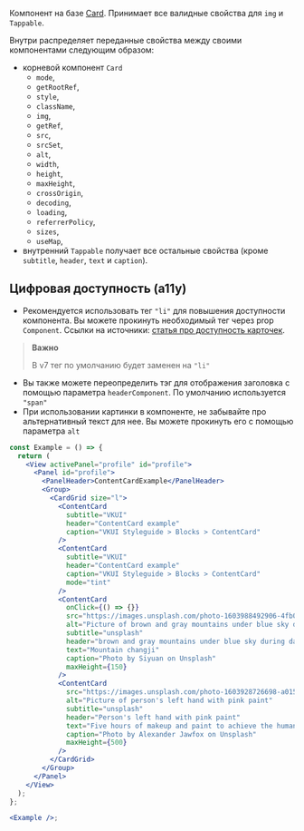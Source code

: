 Компонент на базе [Card](/#/Card). Принимает все валидные свойства для `img` и `Tappable`.

Внутри распределяет переданные свойства между своими компонентами следующим образом:

- корневой компонент `Card`
  - `mode`,
  - `getRootRef`,
  - `style`,
  - `className`,
  - `img`,
  - `getRef`,
  - `src`,
  - `srcSet`,
  - `alt`,
  - `width`,
  - `height`,
  - `maxHeight`,
  - `crossOrigin`,
  - `decoding`,
  - `loading`,
  - `referrerPolicy`,
  - `sizes`,
  - `useMap`,
- внутренний `Tappable` получает все остальные свойства (кроме `subtitle`, `header`, `text` и `caption`).

## Цифровая доступность (a11y)

- Рекомендуется использовать тег `"li"` для повышения доступности компонента. Вы можете прокинуть необходимый тег через prop `Component`.
Ссылки на источники: [статья про доступность карточек](https://inclusive-components.design/cards/).
> **Важно**
> 
> В v7 тег по умолчанию будет заменен на `"li"`
- Вы также можете переопределить тэг для отображения заголовка с помощью параметра `headerComponent`. По умолчанию используется `"span"`
- При использовании картинки в компоненте, не забывайте про альтернативный текст для нее. Вы можете прокинуть его с помощью параметра `alt`

```jsx
const Example = () => {
  return (
    <View activePanel="profile" id="profile">
      <Panel id="profile">
        <PanelHeader>ContentCardExample</PanelHeader>
        <Group>
          <CardGrid size="l">
            <ContentCard
              subtitle="VKUI"
              header="ContentCard example"
              caption="VKUI Styleguide > Blocks > ContentCard"
            />
            <ContentCard
              subtitle="VKUI"
              header="ContentCard example"
              caption="VKUI Styleguide > Blocks > ContentCard"
              mode="tint"
            />
            <ContentCard
              onClick={() => {}}
              src="https://images.unsplash.com/photo-1603988492906-4fb0fb251cf8?ixlib=rb-1.2.1&ixid=eyJhcHBfaWQiOjEyMDd9&auto=format&fit=crop&w=1600&q=80"
              alt="Picture of brown and gray mountains under blue sky during daytime photo"
              subtitle="unsplash"
              header="brown and gray mountains under blue sky during daytime photo"
              text="Mountain changji"
              caption="Photo by Siyuan on Unsplash"
              maxHeight={150}
            />
            <ContentCard
              src="https://images.unsplash.com/photo-1603928726698-a015a1015d0e?ixlib=rb-1.2.1&ixid=eyJhcHBfaWQiOjEyMDd9&auto=format&fit=crop&w=700&q=80"
              alt="Picture of person's left hand with pink paint"
              subtitle="unsplash"
              header="Person's left hand with pink paint"
              text="Five hours of makeup and paint to achieve the human anatomy photoshoot. Thank you Steph and Shay. See more and official credit on @jawfox.photography."
              caption="Photo by Alexander Jawfox on Unsplash"
              maxHeight={500}
            />
          </CardGrid>
        </Group>
      </Panel>
    </View>
  );
};

<Example />;
```
